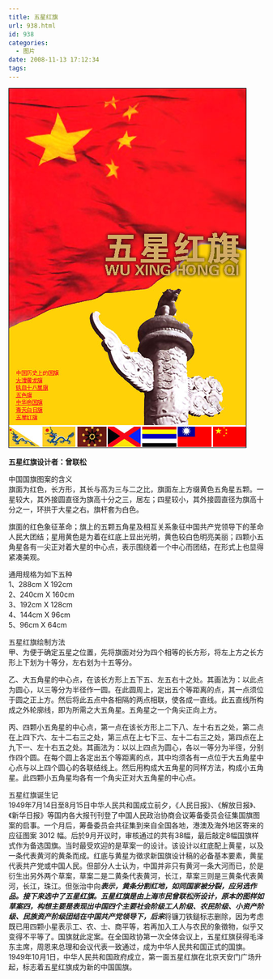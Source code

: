 ```yaml
---
title: 五星红旗
url: 938.html
id: 938
categories:
  - 图片
date: 2008-11-13 17:12:34
tags:
---
```


![](/images/attachments/month_0811/12008111317919.jpg)  

**五星红旗设计者：曾联松**

  
中国国旗图案的含义  
旗面为红色，长方形，其长与高为三与二之比，旗面左上方缀黄色五角星五颗。一星较大，其外接圆直径为旗高十分之三，居左；四星较小，其外接圆直径为旗高十分之一，环拱于大星之右。旗杆套为白色。  
  
旗面的红色象征革命；旗上的五颗五角星及相互关系象征中国共产党领导下的革命人民大团结；星用黄色是为着在红底上显出光明，黄色较白色明亮美丽；四颗小五角星各有一尖正对着大星的中心点，表示围绕着一个中心而团结，在形式上也显得紧凑美观。  
  
通用规格为如下五种  
1、288cm X 192cm  
2、240cm X 160cm  
3、192cm X 128cm  
4、144cm X 96cm  
5、96cm X 64cm  
  
五星红旗绘制方法  
甲、为便于确定五星之位置，先将旗面对分为四个相等的长方形，将左上方之长方形上下划为十等分，左右划为十五等分。  
  
乙、大五角星的中心点，在该长方形上五下五、左五右十之处。其画法为：以此点为圆心，以三等分为半径作一圆。在此圆周上，定出五个等距离的点，其一点须位于圆之正上方。然后将此五点中各相隔的两点相联，使各成一直线。此五直线所构成之外轮廓线，即为所需之大五角星。五角星之一个角尖正向上方。  
  
丙、四颗小五角星的中心点，第一点在该长方形上二下八、左十右五之处，第二点在上四下六、左十二右三之处，第三点在上七下三、左十二右三之处，第四点在上九下一、左十右五之处。其画法为：以以上四点为圆心，各以一等分为半径，分别作四个圆。在每个圆上各定出五个等距离的点，其中均须各有一点位于大五角星中心点与以上四个圆心的各联结线上。然后用构成大五角星的同样方法，构成小五角星。此四颗小五角星均各有一个角尖正对大五角星的中心点。  
  
五星红旗诞生记  
1949年7月14日至8月15日中华人民共和国成立前夕，《人民日报》、《解放日报》、《新华日报》等国内各大报刊刊登了中国人民政治协商会议筹备委员会征集国旗图案的启事。一个月后，筹备委员会共征集到来自全国各地，港澳及海外地区寄来的应征图案 3012 幅。后於9月开议时，审核通过的共有38幅，最后敲定8幅国旗样式作为备选国旗。当时最受欢迎的是草案一的设计。该设计以红底配上黄星，以及一条代表黄河的黄条而成。红底与黄星为徵求新国旗设计稿的必备基本要素，黄星代表共产党或中国人民。但部分人士认为，中国并非只有黄河一条大河而已，於是衍生出另外两个草案，草案二是二黄条代表黄河，长江，草案三则是三黄条代表黄河，长江，珠江。但张治中向***表示，黄条分割红地，如同国家被分裂，应另选作品。接下来选中了五星红旗。五星红旗是由上海市民曾联松所设计，原本的图样如草案四，构想主要是表现出中国四个主要社会阶级工人阶级、农民阶级、小资产阶级、民族资产阶级团结在中国共产党领导下，后来***将镰刀铁鎚标志删除，因为考虑既已用四颗小星表示工、农、士、商平等，若再加入工人与农民的象徵物，似乎又变得不平等了。国旗就此定案。在全国政协第一次全体会议上，五星红旗获得毛泽东主席，周恩来总理和会议代表一致通过，成为中华人民共和国正式的国旗。1949年10月1日，中华人民共和国政府成立，第一面五星红旗在北京天安门广场升起，标志着五星红旗成为新的中国国旗。